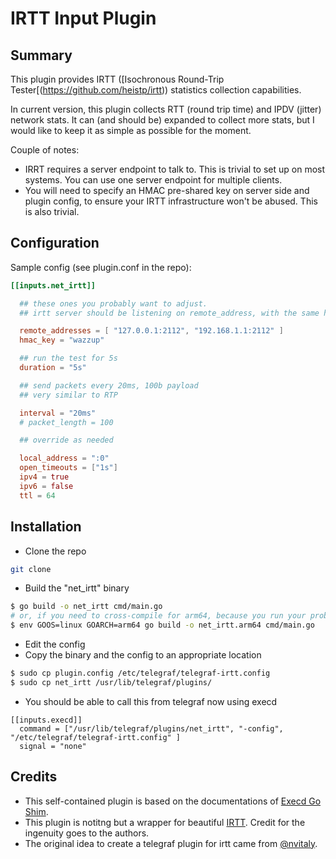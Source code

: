 # IRTT Input Plugin

## Summary

This plugin provides IRTT ([Isochronous Round-Trip Tester[(https://github.com/heistp/irtt)) statistics collection capabilities. 

In current version, this plugin collects RTT (round trip time) and IPDV (jitter) network stats. It can (and should be) expanded to collect more stats, but I would like to keep it as simple as possible for the moment. 

Couple of notes: 
- IRRT requires a server endpoint to talk to. This is trivial to set up on most systems. You can use one server endpoint for multiple clients.
- You will need to specify an HMAC pre-shared key on server side and plugin config, to ensure your IRTT infrastructure won't be abused. This is also trivial. 

## Configuration

Sample config (see plugin.conf in the repo):
```toml
[[inputs.net_irtt]]

  ## these ones you probably want to adjust.
  ## irtt server should be listening on remote_address, with the same hmac_key configured

  remote_addresses = [ "127.0.0.1:2112", "192.168.1.1:2112" ]
  hmac_key = "wazzup" 

  ## run the test for 5s
  duration = "5s"

  ## send packets every 20ms, 100b payload
  ## very similar to RTP

  interval = "20ms"
  # packet_length = 100

  ## override as needed 

  local_address = ":0"
  open_timeouts = ["1s"]
  ipv4 = true
  ipv6 = false
  ttl = 64

```

## Installation

* Clone the repo
```bash
git clone 
```
* Build the "net_irtt" binary

```bash
$ go build -o net_irtt cmd/main.go
# or, if you need to cross-compile for arm64, because you run your probes on rPI:
$ env GOOS=linux GOARCH=arm64 go build -o net_irtt.arm64 cmd/main.go
```
* Edit the config
* Copy the binary and the config to an appropriate location
```bash
$ sudo cp plugin.config /etc/telegraf/telegraf-irtt.config
$ sudo cp net_irtt /usr/lib/telegraf/plugins/
```
* You should be able to call this from telegraf now using execd
```
[[inputs.execd]]
  command = ["/usr/lib/telegraf/plugins/net_irtt", "-config", "/etc/telegraf/telegraf-irtt.config" ]
  signal = "none"
```
## Credits
* This self-contained plugin is based on the documentations of [Execd Go Shim](https://github.com/influxdata/telegraf/blob/master/plugins/common/shim).
* This plugin is notitng but a wrapper for beautiful [IRTT](https://github.com/heistp/irtt). Credit for the ingenuity goes to the authors.
* The original idea to create a telegraf plugin for irtt came from [@nvitaly](https://github.com/nvitaly).

